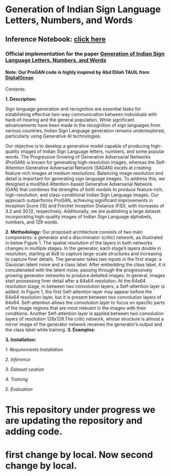 # Generation of Indian Sign Language Letters, Numbers, and Words

## Inference Notebook: [click here](https://)

### Official implementation for the paper [Generation of Indian Sign Language Letters, Numbers, and Words](https://ieeexplore.ieee.org/document/10721847)
#### Note: Our ProGAN code is highly inspired by Abd Elilah TAUIL from [DigitalOcean](https://blog.paperspace.com/implementation-of-progan-from-scratch/)
Contents:

**1. Description:**

Sign language generation and recognition are essential tasks for establishing effective two-way communication between individuals with hard-of-hearing and the general population. While significant advancements have been made in the recognition of sign languages from various countries, Indian Sign Language generation remains underexplored, particularly using Generative AI technologies.

Our objective is to develop a generative model capable of producing high-quality images of Indian Sign Language letters, numbers, and some popular words. The Progressive Growing of Generative Adversarial Networks (ProGAN) is known for generating high-resolution images, whereas the Self-Attention Generative Adversarial Network (SAGAN) excels at creating feature-rich images at medium resolutions. Balancing image resolution and detail is important for generating sign language images.
To address this, we designed a modified Attention-based Generative Adversarial Network (GAN) that combines the strengths of both models to produce feature-rich, high-resolution, and class-conditional Indian Sign Language images. Our approach outperforms ProGAN, achieving significant improvements in Inception Score (IS) and Frechet Inception Distance (FID), with increases of 3.2 and 30.12, respectively. Additionally, we are publishing a large dataset incorporating high-quality images of Indian Sign Language alphabets, numbers, and 129 words.

**2. Methodology:**
Our proposed architecture consists of two main components: a generator and a discriminator (critic) network, as illustrated in below Figure 1. The spatial resolution of the layers in both networks changes in multiple stages. In the generator, each stage’s layers double in resolution, starting at 8x8 to capture large-scale structures and increasing to capture finer details.
The generator takes two inputs in the first stage: a Gaussian latent noise and a class label. After embedding the class label, it is concatenated with the latent noise, passing through the
progressively growing generator networks to produce detailed images. In general, images start possessing finer detail after a 64x64 resolution. At the 64x64
resolution stage, in between two convolution layers, a Self-attention layer is added. In Figure 1, the first Self-attention layer may appear before the 64x64 resolution layer, but it
is present between two convolution layers of 64x64. Self-attention allows the convolution layer to focus on specific parts of the image regions that are most relevant in the
images with their conditions. Another Self-attention layer is applied between two convolution layers of resolution 128x128.The critic network, whose structure is almost a mirror
image of the generator network receives the generator’s output and the class label while training. 
**3. Examples:**

**3. Installation:**

*1. Requirements Installation*

*2. Inference*

*3. Dataset ceation*

*4. Training*

*5. Evaluation*


# This repository under progress we are updating the repository and adding code.

# first change by local. Now second change by local.
